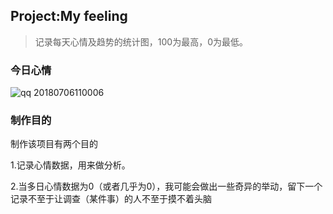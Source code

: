 ## Project:My feeling

> 记录每天心情及趋势的统计图，100为最高，0为最低。

### 今日心情

![qq 20180706110006](https://user-images.githubusercontent.com/16254644/42357715-d6beba8e-810b-11e8-8f52-c09a831836c2.png)

### 制作目的

制作该项目有两个目的

1.记录心情数据，用来做分析。

2.当多日心情数据为0（或者几乎为0），我可能会做出一些奇异的举动，留下一个记录不至于让调查（某件事）的人不至于摸不着头脑
